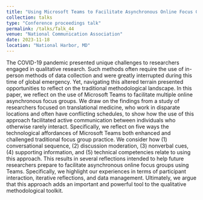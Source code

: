 ```yaml
---
title: "Using Microsoft Teams to Facilitate Asynchronous Online Focus Groups: Personal reflections and practical advice"
collection: talks
type: "Conference proceedings talk"
permalink: /talks/Talk_44
venue: "National Communication Association"
date: 2023-11-18
location: "National Harbor, MD"
---
```


The COVID-19 pandemic presented unique challenges to researchers engaged in qualitative research. Such methods often require the use of in-person methods of data collection and were greatly interrupted during this time of global emergency. Yet, navigating this altered terrain presented opportunities to reflect on the traditional methodological landscape. In this paper, we reflect on the use of Microsoft Teams to facilitate multiple online asynchronous focus groups. We draw on the findings from a study of researchers focused on translational medicine, who work in disparate locations and often have conflicting schedules, to show how the use of this approach facilitated active communication between individuals who otherwise rarely interact. Specifically, we reflect on five ways the technological affordances of Microsoft Teams both enhanced and challenged traditional focus group practice. We consider how (1) conversational sequence, (2) discussion moderation, (3) nonverbal cues, (4) supporting information, and (5) technical competencies relate to using this approach. This results in several reflections intended to help future researchers prepare to facilitate asynchronous online focus groups using Teams. Specifically, we highlight our experiences in terms of participant interaction, iterative reflections, and data management. Ultimately, we argue that this approach adds an important and powerful tool to the qualitative methodological toolkit. 